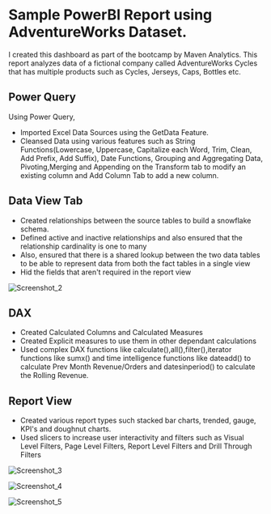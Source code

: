 # Sample PowerBI Report using AdventureWorks Dataset.

I created this dashboard as part of the bootcamp by Maven Analytics. This report analyzes data of a fictional company called AdventureWorks Cycles that has multiple products such as Cycles, Jerseys, Caps, Bottles etc. 


## Power Query

Using Power Query,
- Imported Excel Data Sources using the GetData Feature. 
- Cleansed Data using various features such as String Functions(Lowercase, Uppercase, Capitalize each Word, Trim, Clean, Add Prefix, Add Suffix), Date Functions, Grouping and Aggregating Data, Pivoting,Merging and Appending on the Transform tab to modify an existing column and Add Column Tab to add a new column.

## Data View Tab

- Created relationships between the source tables to build a snowflake schema.
- Defined active and inactive relationships and also ensured that the relationship cardinality is one to many 
- Also, ensured that there is a shared lookup between the two data tables to be able to represent data from both the fact tables in a single view
- Hid the fields that aren't required in the report view

![Screenshot_2](https://user-images.githubusercontent.com/113862057/193489876-88575192-bc23-4ab5-a6bc-3a2728078710.png)

## DAX

- Created Calculated Columns and Calculated Measures
- Created Explicit measures to use them in other dependant calculations
- Used complex DAX functions like calculate(),all(),filter(),iterator functions like sumx() and time intelligence functions like dateadd() to calculate Prev Month Revenue/Orders and datesinperiod()   to calculate the Rolling Revenue.

## Report View

- Created various report types such stacked bar charts, trended, gauge, KPI's and doughnut charts.
- Used slicers to increase user interactivity and filters such as Visual Level Filters, Page Level Filters, Report Level Filters and Drill Through Filters 

![Screenshot_3](https://user-images.githubusercontent.com/113862057/193491261-32c92f79-31de-4c4a-8d94-f62963a8d394.png)

![Screenshot_4](https://user-images.githubusercontent.com/113862057/193491292-dd583411-9439-4edb-9423-62137505b3b4.png)

![Screenshot_5](https://user-images.githubusercontent.com/113862057/193491343-45a5ac7a-40ba-4e17-911f-1fd25f6b07ea.png)


